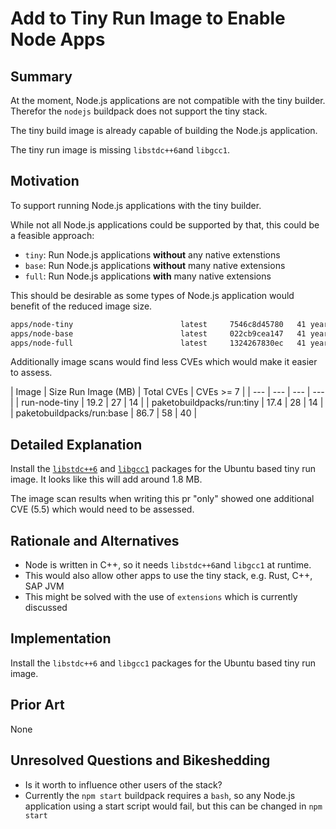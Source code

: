 # Add to Tiny Run Image to Enable Node Apps

## Summary

At the moment, Node.js applications are not compatible with the tiny builder. Therefor the `nodejs` buildpack does not support the tiny stack.

The tiny build image is already capable of building the Node.js application.

The tiny run image is missing `libstdc++6`and `libgcc1`.

## Motivation

To support running Node.js applications with the tiny builder.

While not all Node.js applications could be supported by that, this could be a feasible approach:

- `tiny`: Run Node.js applications **without** any native extenstions
- `base`: Run Node.js applications **without** many native extensions
- `full`: Run Node.js applications **with** many native extensions

This should be desirable as some types of Node.js application would benefit of the reduced image size.

```bash
apps/node-tiny                        latest     7546c8d45780   41 years ago   130MB
apps/node-base                        latest     022cb9cea147   41 years ago   202MB
apps/node-full                        latest     1324267830ec   41 years ago   803MB
```

Additionally image scans would find less CVEs which would make it easier to assess.

| Image | Size Run Image (MB) | Total CVEs | CVEs >= 7 |
| --- | --- | --- | --- |
| run-node-tiny | 19.2 |  27 | 14 |
| paketobuildpacks/run:tiny | 17.4 | 28 | 14 |
| paketobuildpacks/run:base | 86.7 | 58 | 40 |

## Detailed Explanation

Install the [`libstdc++6`](https://packages.ubuntu.com/bionic/libstdc++6) and [`libgcc1`](https://packages.ubuntu.com/bionic/libgcc1) packages for the Ubuntu based tiny run image. It looks like this will add around 1.8 MB.

The image scan results when writing this pr "only" showed one additional CVE (5.5) which would need to be assessed.

## Rationale and Alternatives

- Node is written in C++, so it needs `libstdc++6`and `libgcc1` at runtime.
- This would also allow other apps to use the tiny stack, e.g. Rust, C++, SAP JVM
- This might be solved with the use of `extensions` which is currently discussed

## Implementation

Install the `libstdc++6` and `libgcc1` packages for the Ubuntu based tiny run image.

## Prior Art

None

## Unresolved Questions and Bikeshedding

- Is it worth to influence other users of the stack?
- Currently the `npm start` buildpack requires a `bash`, so any Node.js application using a start script would fail, but this can be changed in `npm start`
